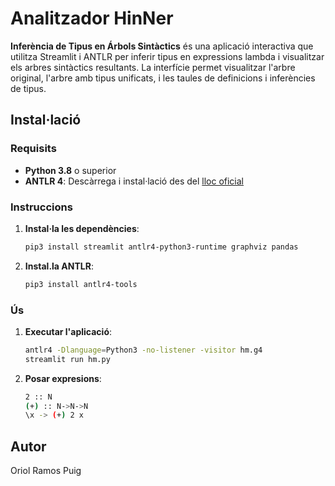 # Analitzador HinNer

**Inferència de Tipus en Árbols Sintàctics** és una aplicació interactiva que utilitza Streamlit i ANTLR per inferir tipus en expressions lambda i visualitzar els arbres sintàctics resultants. La interfície permet visualitzar l'arbre original, l'arbre amb tipus unificats, i les taules de definicions i inferències de tipus.

## Instal·lació

### Requisits

- **Python 3.8** o superior
- **ANTLR 4**: Descàrrega i instal·lació des del [lloc oficial](https://www.antlr.org/download.html)

### Instruccions

1. **Instal·la les dependències**:

   ```bash
   pip3 install streamlit antlr4-python3-runtime graphviz pandas
   ```


2. **Instal.la ANTLR**:

   ```bash
   pip3 install antlr4-tools
   ```

### Ús

1. **Executar l'aplicació**:

   ```bash
   antlr4 -Dlanguage=Python3 -no-listener -visitor hm.g4
   streamlit run hm.py
   ```


2. **Posar expresions**:

   ```bash
   2 :: N
   (+) :: N->N->N
   \x -> (+) 2 x
   ```

## Autor 

Oriol Ramos Puig